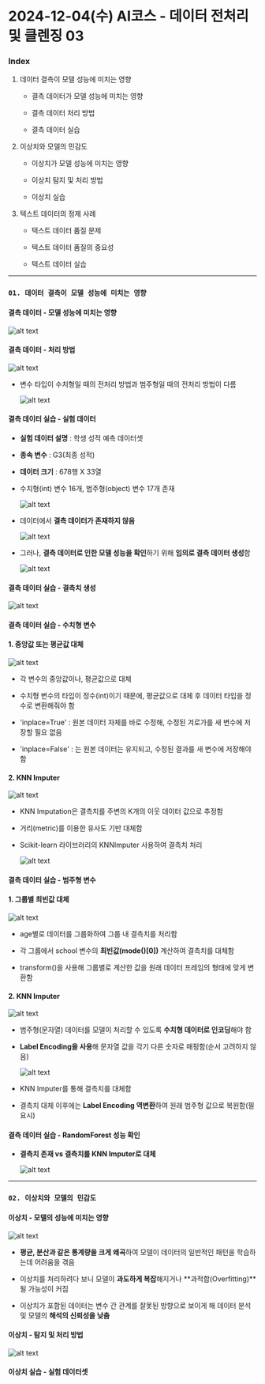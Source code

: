 # 2024-12-04(수) AI코스 - 데이터 전처리 및 클렌징 03

### Index

1. 데이터 결측이 모델 성능에 미치는 영향

    - 결측 데이터가 모델 성능에 미치는 영향

    - 결측 데이터 처리 방법

    - 결측 데이터 실습


2. 이상치와 모델의 민감도

    - 이상치가 모델 성능에 미치는 영향

    -  이상치 탐지 및 처리 방법

    - 이상치 실습

3. 텍스트 데이터의 정제 사례

    - 텍스트 데이터 품질 문제

    - 텍스트 데이터 품질의 중요성

    - 텍스트 데이터 실습

---

### `01. 데이터 결측이 모델 성능에 미치는 영향`

#### 결측 데이터 - 모델 성능에 미치는 영향

  ![alt text](images/image_77.png)

#### 결측 데이터 - 처리 방법

  ![alt text](images/image_78.png)

- 변수 타입이 수치형일 때의 전처리 방법과 범주형일 때의 전처리 방법이 다름

  ![alt text](images/image_79.png)

#### 결측 데이터 실습 - 실험 데이터

- **실험 데이터 설명** : 학생 성적 예측 데이터셋

- **종속 변수** : G3(최종 성적)

- **데이터 크기** : 678행 X 33열

- 수치형(int) 변수 16개, 범주형(object) 변수 17개 존재

  ![alt text](images/image_80.png)

- 데이터에서 **결측 데이터가 존재하지 않음**

  ![alt text](images/image_81.png)

- 그러나, **결측 데이터로 인한 모델 성능을 확인**하기 위해 **임의로 결측 데이터 생성**함

  ![alt text](images/image_82.png)

#### 결측 데이터 실습 - 결측치 생성

  ![alt text](images/image_83.png)

#### 결측 데이터 실습 - 수치형 변수

#### 1. 중앙값 또는 평균값 대체

  ![alt text](images/image_84.png)

- 각 변수의 중앙값이나, 평균값으로 대체

- 수치형 변수의 타입이 정수(int)이기 때문에, 평균값으로 대체 후 데이터 타입을 정수로 변환해줘야 함

- 'inplace=True' : 원본 데이터 자체를 바로 수정해, 수정된 겨로가를 새 변수에 저장할 필요 없음

- 'inplace=False' : 는 원본 데이터는 유지되고, 수정된 결과를 새 변수에 저장해야 함

#### 2. KNN Imputer

  ![alt text](images/image_85.png)

- KNN Imputation은 결측치를 주변의 K개의 이웃 데이터 값으로 추정함

- 거리(metric)를 이용한 유사도 기반 대체함

- Scikit-learn 라이브러리의 KNNImputer 사용하여 결측치 처리

  ![alt text](images/image_86.png)

#### 결측 데이터 실습 - 범주형 변수

#### 1. 그룹별 최빈값 대체

  ![alt text](images/image_87.png)

- age별로 데이터를 그룹화하여 그룹 내 결측치를 처리함

- 각 그룹에서 school 변수의 **최빈값(mode()[0])** 계산하여 결측치를 대체함

- transform()을 사용해 그룹별로 계산한 값을 원래 데이터 프레임의 형태에 맞게 변환함

#### 2. KNN Imputer

  ![alt text](images/image_88.png)

- 범주형(문자열) 데이터를 모델이 처리할 수 있도록 **수치형 데이터로 인코딩**해야 함

- **Label Encoding을 사용**해 문자열 값을 각기 다른 숫자로 매핑함(순서 고려하지 않음)

  ![alt text](images/image_89.png)

- KNN Imputer를 통해 결측치를 대체함

- 결측치 대체 이후에는 **Label Encoding 역변환**하여 원래 범주형 값으로 복원함(필요시)

#### 결측 데이터 실습 - RandomForest 성능 확인

- **결측치 존재 vs 결측치를 KNN Imputer로 대체**

  ![alt text](images/image_90.png)

---

### `02. 이상치와 모델의 민감도`

#### 이상치 - 모델의 성능에 미치는 영향

  ![alt text](images/image_91.png)

- **평균, 분산과 같은 통계량을 크게 왜곡**하여 모델이 데이터의 일반적인 패턴을 학습하는데 어려움을 겪음

- 이상치를 처리하려다 보니 모델이 **과도하게 복잡**해지거나 **과적합(Overfitting)**될 가능성이 커짐

- 이상치가 포함된 데이터는 변수 간 관계를 잘못된 방향으로 보이게 해 데이터 분석 및 모델의 **해석의 신뢰성을 낮춤**

#### 이상치 - 탐지 및 처리 방법

  ![alt text](images/image_92.png)

#### 이상치 실습 - 실험 데이터셋


